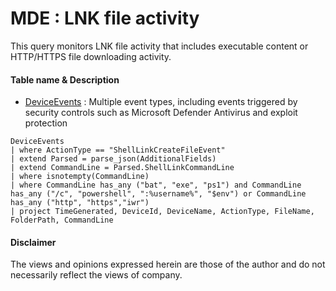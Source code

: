 # MDE : LNK file activity
This query monitors LNK file activity that includes executable content or HTTP/HTTPS file downloading activity.

#### Table name & Description
- [DeviceEvents](https://learn.microsoft.com/en-us/microsoft-365/security/defender/advanced-hunting-deviceevents-table?view=o365-worldwide) :	Multiple event types, including events triggered by security controls such as Microsoft Defender Antivirus and exploit protection

```kusto
DeviceEvents
| where ActionType == "ShellLinkCreateFileEvent"
| extend Parsed = parse_json(AdditionalFields)
| extend CommandLine = Parsed.ShellLinkCommandLine
| where isnotempty(CommandLine)
| where CommandLine has_any ("bat", "exe", "ps1") and CommandLine has_any ("/c", "powershell", ":%username%", "$env") or CommandLine has_any ("http", "https","iwr")
| project TimeGenerated, DeviceId, DeviceName, ActionType, FileName, FolderPath, CommandLine
```

#### Disclaimer
The views and opinions expressed herein are those of the author and do not necessarily reflect the views of company.
